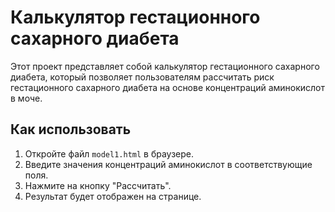 # Калькулятор гестационного сахарного диабета

Этот проект представляет собой калькулятор гестационного сахарного диабета, который позволяет пользователям рассчитать риск гестационного сахарного диабета на основе концентраций аминокислот в моче.

## Как использовать

1. Откройте файл `model1.html` в браузере.
2. Введите значения концентраций аминокислот в соответствующие поля.
3. Нажмите на кнопку "Рассчитать".
4. Результат будет отображен на странице.
